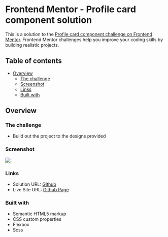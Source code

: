 # Frontend Mentor - Profile card component solution

This is a solution to the [Profile card component challenge on Frontend Mentor](https://www.frontendmentor.io/challenges/profile-card-component-cfArpWshJ). Frontend Mentor challenges help you improve your coding skills by building realistic projects. 

## Table of contents

- [Overview](#overview)
  - [The challenge](#the-challenge)
  - [Screenshot](#screenshot)
  - [Links](#links)
  - [Built with](#built-with)

## Overview

### The challenge

- Build out the project to the designs provided

### Screenshot

![](https://i.imgur.com/0yCwSHJ.png)

### Links

- Solution URL: [Github](https://github.com/joyun25/profile-card-component-main)
- Live Site URL: [Github Page](https://joyun25.github.io/profile-card-component-main/)

### Built with

- Semantic HTML5 markup
- CSS custom properties
- Flexbox
- Scss
